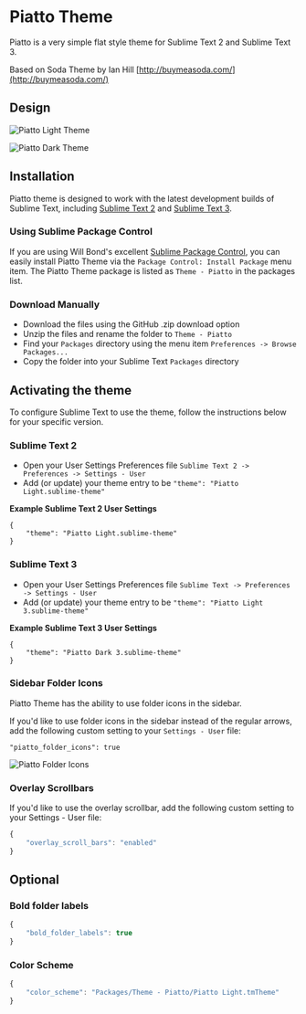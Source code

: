 # Piatto Theme

 Piatto is a very simple flat style theme for Sublime Text 2 and Sublime Text 3.

Based on Soda Theme by Ian Hill [http://buymeasoda.com/](http://buymeasoda.com/)

## Design

![Piatto Light Theme](https://raw.github.com/samuelrafo/Piatto/master/images/piatto_light.png)

![Piatto Dark Theme](https://raw.github.com/samuelrafo/Piatto/master/images/piatto_dark.png)

## Installation

Piatto theme is designed to work with the latest development builds of Sublime Text, including [Sublime Text 2](http://www.sublimetext.com/dev) and [Sublime Text 3](http://www.sublimetext.com/3dev).

### Using Sublime Package Control

If you are using Will Bond's excellent [Sublime Package Control](http://wbond.net/sublime_packages/package_control), you can easily install Piatto Theme via the `Package Control: Install Package` menu item. The Piatto Theme package is listed as `Theme - Piatto` in the packages list.

### Download Manually

* Download the files using the GitHub .zip download option
* Unzip the files and rename the folder to `Theme - Piatto`
* Find your `Packages` directory using the menu item  `Preferences -> Browse Packages...`
* Copy the folder into your Sublime Text `Packages` directory

## Activating the theme

To configure Sublime Text to use the theme, follow the instructions below for your specific version.

### Sublime Text 2

* Open your User Settings Preferences file `Sublime Text 2 -> Preferences -> Settings - User`
* Add (or update) your theme entry to be `"theme": "Piatto Light.sublime-theme"`

**Example Sublime Text 2 User Settings**

    {
        "theme": "Piatto Light.sublime-theme"
    }

### Sublime Text 3

* Open your User Settings Preferences file `Sublime Text -> Preferences -> Settings - User`
* Add (or update) your theme entry to be `"theme": "Piatto Light 3.sublime-theme"`

**Example Sublime Text 3 User Settings**

    {
        "theme": "Piatto Dark 3.sublime-theme"
    }

### Sidebar Folder Icons

Piatto Theme has the ability to use folder icons in the sidebar.

If you'd like to use folder icons in the sidebar instead of the regular arrows, add the following custom setting to your `Settings - User` file:

    "piatto_folder_icons": true

![Piatto Folder Icons](https://raw.github.com/samuelrafo/Piatto/master/images/piatto_folder_icons.png)

### Overlay Scrollbars

If you'd like to use the overlay scrollbar, add the following custom setting to your Settings - User file:

```javascript
{
    "overlay_scroll_bars": "enabled"
}
```

## Optional


### Bold folder labels

```javascript
{
    "bold_folder_labels": true
}
```


### Color Scheme

```javascript
{
    "color_scheme": "Packages/Theme - Piatto/Piatto Light.tmTheme"
}
```
